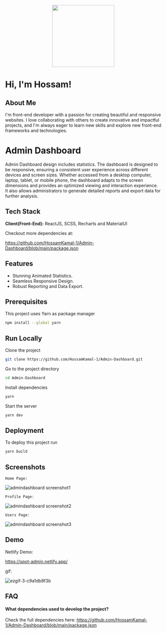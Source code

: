 <p align="center">
  <img  src="https://github.com/HossamKamal-1/Admin-Dashboard/assets/99696657/19b86e32-5cb9-4c39-b514-3054bb99f3a3" height="200"/>
</p>




# Hi, I'm Hossam! 


##  About Me
I'm front-end
developer with a passion for
creating beautiful and
responsive websites. I love
collaborating with others to
create innovative and impactful
projects, and I'm always eager
to learn new skills and explore
new front-end frameworks and
technologies.


# Admin Dashboard

Admin Dashboard design includes statistics. The dashboard is designed to be responsive, ensuring a consistent user experience across different devices and screen sizes. Whether accessed from a desktop computer, laptop, tablet, or mobile phone, the dashboard adapts to the screen dimensions and provides an optimized viewing and interaction experience. It also allows administrators to generate detailed reports and export data for further analysis.


## Tech Stack

**Client(Front-End):** ReactJS, SCSS, Recharts and MaterialUI

Checkout more dependencies at: 

https://github.com/HossamKamal-1/Admin-Dashboard/blob/main/package.json


## Features

- Stunning Animated Statistics.
- Seamless Responsive Design.
- Robust Reporting and Data Export.


## Prerequisites
This project uses Yarn as package manager
```bash
npm install --global yarn
```
## Run Locally

Clone the project

```bash
git clone https://github.com/HossamKamal-1/Admin-Dashboard.git
```

Go to the project directory

```bash
cd Admin-Dashboard
```

Install dependencies

```bash
yarn
```

Start the server

```bash
yarn dev
```


## Deployment

To deploy this project run

```bash
yarn build
```


## Screenshots

`Home Page:`

![admindashboard screenshot1](https://github.com/HossamKamal-1/Admin-Dashboard/assets/99696657/6accf5a7-dbf2-47fa-9dfd-81fece7e29ed)


`Profile Page:`

![admindashboard screenshot2](https://github.com/HossamKamal-1/Admin-Dashboard/assets/99696657/d8ea16f0-7d24-4de8-b07e-4f9068996fce)


`Users Page:`

![admindashboard screenshot3](https://github.com/HossamKamal-1/Admin-Dashboard/assets/99696657/13be36d1-7916-4359-9332-6fbe22413993)


## Demo

Netlify Demo:

https://spot-admin.netlify.app/

gif:

![ezgif-3-c9a1db8f3b](https://github.com/HossamKamal-1/Admin-Dashboard/assets/99696657/72a6c0d9-6947-4a39-a4b5-38d6090d41f2)





## FAQ

#### What dependencies used to develop the project?

Check the full dependencies here: 
https://github.com/HossamKamal-1/Admin-Dashboard/blob/main/package.json

